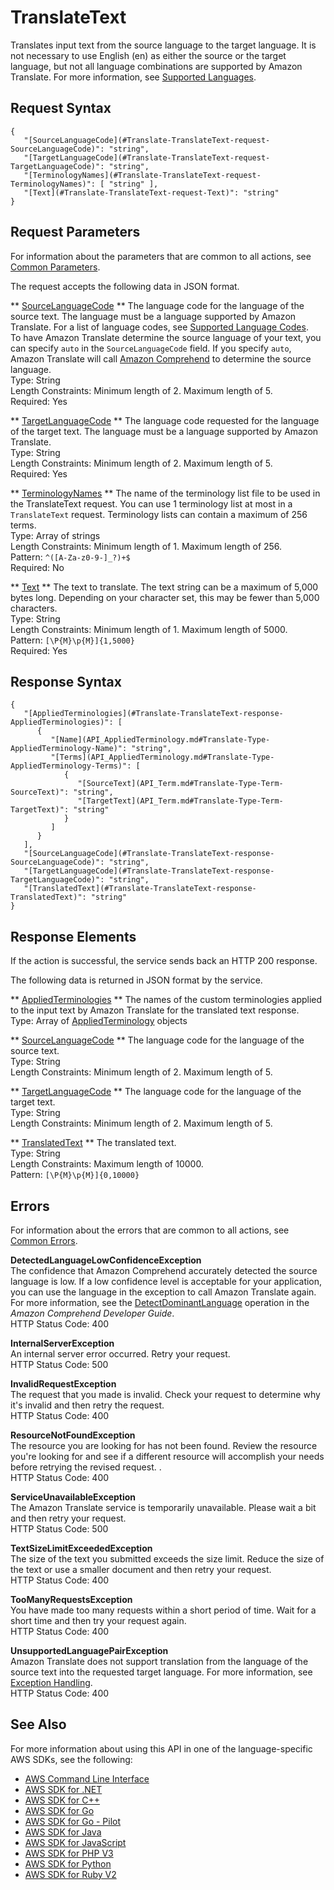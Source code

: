 # TranslateText<a name="API_TranslateText"></a>

Translates input text from the source language to the target language\. It is not necessary to use English \(en\) as either the source or the target language, but not all language combinations are supported by Amazon Translate\. For more information, see [Supported Languages](what-is.md#what-is-languages)\.

## Request Syntax<a name="API_TranslateText_RequestSyntax"></a>

```
{
   "[SourceLanguageCode](#Translate-TranslateText-request-SourceLanguageCode)": "string",
   "[TargetLanguageCode](#Translate-TranslateText-request-TargetLanguageCode)": "string",
   "[TerminologyNames](#Translate-TranslateText-request-TerminologyNames)": [ "string" ],
   "[Text](#Translate-TranslateText-request-Text)": "string"
}
```

## Request Parameters<a name="API_TranslateText_RequestParameters"></a>

For information about the parameters that are common to all actions, see [Common Parameters](CommonParameters.md)\.

The request accepts the following data in JSON format\.

 ** [SourceLanguageCode](#API_TranslateText_RequestSyntax) **   <a name="Translate-TranslateText-request-SourceLanguageCode"></a>
The language code for the language of the source text\. The language must be a language supported by Amazon Translate\. For a list of language codes, see [Supported Language Codes](how-it-works.md#how-it-works-language-codes)\.  
To have Amazon Translate determine the source language of your text, you can specify `auto` in the `SourceLanguageCode` field\. If you specify `auto`, Amazon Translate will call [Amazon Comprehend](https://docs.aws.amazon.com/comprehend/latest/dg/comprehend-general.html) to determine the source language\.  
Type: String  
Length Constraints: Minimum length of 2\. Maximum length of 5\.  
Required: Yes

 ** [TargetLanguageCode](#API_TranslateText_RequestSyntax) **   <a name="Translate-TranslateText-request-TargetLanguageCode"></a>
The language code requested for the language of the target text\. The language must be a language supported by Amazon Translate\.  
Type: String  
Length Constraints: Minimum length of 2\. Maximum length of 5\.  
Required: Yes

 ** [TerminologyNames](#API_TranslateText_RequestSyntax) **   <a name="Translate-TranslateText-request-TerminologyNames"></a>
The name of the terminology list file to be used in the TranslateText request\. You can use 1 terminology list at most in a `TranslateText` request\. Terminology lists can contain a maximum of 256 terms\.  
Type: Array of strings  
Length Constraints: Minimum length of 1\. Maximum length of 256\.  
Pattern: `^([A-Za-z0-9-]_?)+$`   
Required: No

 ** [Text](#API_TranslateText_RequestSyntax) **   <a name="Translate-TranslateText-request-Text"></a>
The text to translate\. The text string can be a maximum of 5,000 bytes long\. Depending on your character set, this may be fewer than 5,000 characters\.  
Type: String  
Length Constraints: Minimum length of 1\. Maximum length of 5000\.  
Pattern: `[\P{M}\p{M}]{1,5000}`   
Required: Yes

## Response Syntax<a name="API_TranslateText_ResponseSyntax"></a>

```
{
   "[AppliedTerminologies](#Translate-TranslateText-response-AppliedTerminologies)": [ 
      { 
         "[Name](API_AppliedTerminology.md#Translate-Type-AppliedTerminology-Name)": "string",
         "[Terms](API_AppliedTerminology.md#Translate-Type-AppliedTerminology-Terms)": [ 
            { 
               "[SourceText](API_Term.md#Translate-Type-Term-SourceText)": "string",
               "[TargetText](API_Term.md#Translate-Type-Term-TargetText)": "string"
            }
         ]
      }
   ],
   "[SourceLanguageCode](#Translate-TranslateText-response-SourceLanguageCode)": "string",
   "[TargetLanguageCode](#Translate-TranslateText-response-TargetLanguageCode)": "string",
   "[TranslatedText](#Translate-TranslateText-response-TranslatedText)": "string"
}
```

## Response Elements<a name="API_TranslateText_ResponseElements"></a>

If the action is successful, the service sends back an HTTP 200 response\.

The following data is returned in JSON format by the service\.

 ** [AppliedTerminologies](#API_TranslateText_ResponseSyntax) **   <a name="Translate-TranslateText-response-AppliedTerminologies"></a>
The names of the custom terminologies applied to the input text by Amazon Translate for the translated text response\.  
Type: Array of [AppliedTerminology](API_AppliedTerminology.md) objects

 ** [SourceLanguageCode](#API_TranslateText_ResponseSyntax) **   <a name="Translate-TranslateText-response-SourceLanguageCode"></a>
The language code for the language of the source text\.  
Type: String  
Length Constraints: Minimum length of 2\. Maximum length of 5\.

 ** [TargetLanguageCode](#API_TranslateText_ResponseSyntax) **   <a name="Translate-TranslateText-response-TargetLanguageCode"></a>
The language code for the language of the target text\.   
Type: String  
Length Constraints: Minimum length of 2\. Maximum length of 5\.

 ** [TranslatedText](#API_TranslateText_ResponseSyntax) **   <a name="Translate-TranslateText-response-TranslatedText"></a>
The translated text\.  
Type: String  
Length Constraints: Maximum length of 10000\.  
Pattern: `[\P{M}\p{M}]{0,10000}` 

## Errors<a name="API_TranslateText_Errors"></a>

For information about the errors that are common to all actions, see [Common Errors](CommonErrors.md)\.

 **DetectedLanguageLowConfidenceException**   
The confidence that Amazon Comprehend accurately detected the source language is low\. If a low confidence level is acceptable for your application, you can use the language in the exception to call Amazon Translate again\. For more information, see the [DetectDominantLanguage](https://docs.aws.amazon.com/comprehend/latest/dg/API_DetectDominantLanguage.html) operation in the *Amazon Comprehend Developer Guide*\.   
HTTP Status Code: 400

 **InternalServerException**   
 An internal server error occurred\. Retry your request\.  
HTTP Status Code: 500

 **InvalidRequestException**   
 The request that you made is invalid\. Check your request to determine why it's invalid and then retry the request\.   
HTTP Status Code: 400

 **ResourceNotFoundException**   
The resource you are looking for has not been found\. Review the resource you're looking for and see if a different resource will accomplish your needs before retrying the revised request\. \.  
HTTP Status Code: 400

 **ServiceUnavailableException**   
The Amazon Translate service is temporarily unavailable\. Please wait a bit and then retry your request\.  
HTTP Status Code: 500

 **TextSizeLimitExceededException**   
 The size of the text you submitted exceeds the size limit\. Reduce the size of the text or use a smaller document and then retry your request\.   
HTTP Status Code: 400

 **TooManyRequestsException**   
 You have made too many requests within a short period of time\. Wait for a short time and then try your request again\.  
HTTP Status Code: 400

 **UnsupportedLanguagePairException**   
Amazon Translate does not support translation from the language of the source text into the requested target language\. For more information, see [Exception Handling](how-it-works.md#how-to-error-msg)\.   
HTTP Status Code: 400

## See Also<a name="API_TranslateText_SeeAlso"></a>

For more information about using this API in one of the language\-specific AWS SDKs, see the following:
+  [AWS Command Line Interface](https://docs.aws.amazon.com/goto/aws-cli/translate-2017-07-01/TranslateText) 
+  [AWS SDK for \.NET](https://docs.aws.amazon.com/goto/DotNetSDKV3/translate-2017-07-01/TranslateText) 
+  [AWS SDK for C\+\+](https://docs.aws.amazon.com/goto/SdkForCpp/translate-2017-07-01/TranslateText) 
+  [AWS SDK for Go](https://docs.aws.amazon.com/goto/SdkForGoV1/translate-2017-07-01/TranslateText) 
+  [AWS SDK for Go \- Pilot](https://docs.aws.amazon.com/goto/SdkForGoPilot/translate-2017-07-01/TranslateText) 
+  [AWS SDK for Java](https://docs.aws.amazon.com/goto/SdkForJava/translate-2017-07-01/TranslateText) 
+  [AWS SDK for JavaScript](https://docs.aws.amazon.com/goto/AWSJavaScriptSDK/translate-2017-07-01/TranslateText) 
+  [AWS SDK for PHP V3](https://docs.aws.amazon.com/goto/SdkForPHPV3/translate-2017-07-01/TranslateText) 
+  [AWS SDK for Python](https://docs.aws.amazon.com/goto/boto3/translate-2017-07-01/TranslateText) 
+  [AWS SDK for Ruby V2](https://docs.aws.amazon.com/goto/SdkForRubyV2/translate-2017-07-01/TranslateText) 